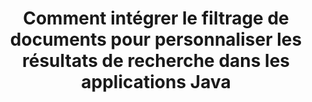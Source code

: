 ---
############################# Static ############################
layout: "auto-gen-gist"
draft: false
path: "fr/search/java/filters/potm/"
otherformats: PDF DOC DOT DOCX DOCM DOTX DOTM TXT ODT OTT RTF XLS XLT XLSX XLSM XLSB XLTX XLTM XLA XLAM ODS OTS CSV TSV XML PPT PPS POT PPTX PPTM POTX PPSX PPSM ODP PST OST EML EMLX MSG ONE ZIP XHTML MHTML MD CHM EPUB FB2 

############################# Head ############################
head_title: "Intégrer le filtrage de documents POTM dans les résultats de recherche via l'API Java ?"
head_description: "L'API Java GroupDocs.Search aide les développeurs de logiciels à ajouter des capacités de recherche de documents POTM et à appliquer le filtrage de documents pour personnaliser les résultats de recherche via l'API Java."

############################# Header ############################
title: "Comment intégrer le filtrage de documents pour personnaliser les résultats de recherche dans les applications Java"
description: "L'API Java GroupDocs.Search permet aux programmeurs d'intégrer des fonctionnalités avancées de recherche de documents POTM ainsi que de personnaliser les résultats de la recherche en définissant le filtrage des documents dans leurs applications Java."

######################### Download Button #######################
button:
    enable: true

############################# About ############################
about:
    enable: true
    title: "Comment intégrer le filtrage de documents pour personnaliser les résultats de recherche dans les applications Java"
    content: |
       Le filtrage de documents est une activité très utile qui permet aux applications logicielles de rechercher et de récupérer des documents dans la séquence de mots pertinente saisie par un utilisateur dans le texte des documents indexés. Un filtre contient un ensemble de règles qui définissent les critères utilisés pour sélectionner les enregistrements. Le filtrage de documents permet aux utilisateurs de limiter leur recherche à une certaine section ou à un type de document particulier, ainsi que de naviguer dans les résultats et de trouver ce qu'ils recherchent. GroupDocs.Search pour Java est une API d'indexation et de recherche de documents hautes performances riche en fonctionnalités qui permet aux développeurs de logiciels de créer des applications capables d'indexer du texte et de rechercher certains des formats de fichiers de documents les plus populaires. Il prend entièrement en charge divers types de documents tels que PDF, HTML, e-mail Outlook, Microsoft Office Word, feuilles de calcul Excel, présentations PowerPoint, Outlook MSG, PST, etc. Il existe différents types de fichiers disponibles pour que l'utilisateur puisse personnaliser les résultats de la recherche, tels que les filtres de chemin de fichier, le filtre d'extension de fichier, le filtre d'attribut et bien d'autres. 

############################# content ############################
steps:
    enable: true
    block:
    - title_left: "Appliquer le filtre de document dans la recherche de potm_documents UPPER via Java"
      content_left: |
       L'API Java GroupDocs.Search aide les développeurs de logiciels à créer des applications puissantes avec des capacités de recherche à l'aide de l'API Java. L'exemple de code Java ci-dessous montre comment appliquer un filtre de document pour rechercher différents types de documents avec seulement quelques lignes de code.

      title_right: "Paramètre de filtre de document dans la recherche de potm_documents UPPER"
      content_right: |
       * Vous devez d'abord spécifier le chemin d'accès au dossier d'index et au dossier de documents.
       * Création d'un index dans le dossier spécifié en appelant l'instance de la classe [Index](https://apireference.groupdocs.com/search/java/com.groupdocs.search/Index#Index(java.lang.String))
       * Indexation des documents du dossier spécifié en appelant la méthode [add](https://apireference.groupdocs.com/search/java/com.groupdocs.search/Index#add(java.lang.String))
       * Création d'un objet d'options de recherche en appelant la classe [earchOptions](https://apireference.groupdocs.com/search/java/com.groupdocs.search.options/SearchOptions)
       * Définir le filtre de document en appelant la méthode [setSearchDocumentFilter](https://apireference.groupdocs.com/search/java/com.groupdocs.search.options/SearchOptions#setSearchDocumentFilter(com.groupdocs.search.options.ISearchDocumentFilter))
       * Commencez à rechercher et à afficher des documents texte si vous en trouvez
        
      gisthash: "6ad4038623777576484491239ce17125"
      gistfile: "set_document_filter_in_search_java.java"

    - title_left: "Combinez les filtres de recherche de documents pour créer un filtre composite via Java"
      content_left: |
        GroupDocs.Search pour Java permet aux programmeurs de logiciels d'ajouter une capacité de recherche avancée et d'appliquer des filtres personnalisés pour la recherche de documents dans leur application Java. Les utilisateurs peuvent créer un filtre composite en combinant différents types de filtres de recherche. Le code Java suivant montre comment combiner des filtres de documents de recherche pour créer un filtre composite à l'aide des opérateurs booléens AND, OR, NOT etc. avec seulement quelques lignes de code.

      title_right: "Créer un filtre composite pour rechercher des fichiers POTM"
      content_right: |
       * Vous devez d'abord spécifier le chemin d'accès au dossier d'index et au dossier de documents.
       * Création d'un filtre composite AND qui renvoie tous les documents FB2 et EPUB contenant le mot "Einstein" dans leur chemin complet
       * Créez filter1 en appelant [SearchDocumentFilter](https://apireference.groupdocs.com/search/java/com.groupdocs.search.options/SearchOptions#setSearchDocumentFilter(com.groupdocs.search.options.ISearchDocumentFilter))
       * Créez filter2 en appelant [SearchDocumentFilter](https://apireference.groupdocs.com/search/java/com.groupdocs.search.options/SearchOptions#setSearchDocumentFilter(com.groupdocs.search.options.ISearchDocumentFilter))
       * Combinez les filtres en appelant la méthode [createAnd](https://apireference.groupdocs.com/search/java/com.groupdocs.search/SearchDocumentFilter#createAnd(com.groupdocs.search.options.ISearchDocumentFilter...))
       * Créez un filtre composite OR qui renvoie tous les documents DOC, DOCX, PDF et tous les documents contenant le mot Einstein dans leur chemin complet
       * Créez un filtre3 en appelant [SearchDocumentFilter](https://apireference.groupdocs.com/search/java/com.groupdocs.search.options/SearchOptions#setSearchDocumentFilter(com.groupdocs.search.options.ISearchDocumentFilter))
       * Créez un filtre4 en appelant [SearchDocumentFilter](https://apireference.groupdocs.com/search/java/com.groupdocs.search.options/SearchOptions#setSearchDocumentFilter(com.groupdocs.search.options.ISearchDocumentFilter))
       * Combinez les filtres en appelant la méthode [createOr](https://apireference.groupdocs.com/search/java/com.groupdocs.search/SearchDocumentFilter#createOr(com.groupdocs.search.options.ISearchDocumentFilter...))
       * Création d'un filtre qui renvoie tous les documents trouvés à l'exception des documents TXT
       * Créez un filtre4 en appelant [SearchDocumentFilter](https://apireference.groupdocs.com/search/java/com.groupdocs.search.options/SearchOptions#setSearchDocumentFilter(com.groupdocs.search.options.ISearchDocumentFilter))
       * Filtre Appy Not en appelant la méthode [createNot](https://apireference.groupdocs.com/search/java/com.groupdocs.search/SearchDocumentFilter#createNot(com.groupdocs.search.options.ISearchDocumentFilter))

      gisthash: "db9ab9384dcacb90c5bbdad98a2d2cba"
      gistfile: "combine_document_filter_in_search_java.java"
      
    - title_left: "Configuration requise"
      content_left: |
       GroupDocs.Search pour Java est pris en charge sur toutes les principales plates-formes et systèmes d'exploitation. Pour un guide complet de la configuration système requise, veuillez visiter [configuration système requise](https://docs.groupdocs.com/search/java/system-requirements/) avant d'exécuter le code ci-dessous, assurez-vous que les conditions préalables suivantes sont installées sur votre système:
         * Systèmes d'exploitation : Microsoft Windows, Linux, MacOS
         * Prise en charge des versions Java : J2SE 7.0 (1.7), J2SE 8.0 (1.8) ou supérieur
         * Obtenez la dernière version de GroupDocs.Search pour les API Java de GroupDocs [Repository](https://repository.groupdocs.com/repo/com/groupdocs/groupdocs-search/)
        
      title_right: "Pourquoi utiliser GroupDocs.Search"
      content_right: |
        * Création d'index de recherche en mémoire ainsi que sur disque.
        * Capacité d'indexation à partir d'un fichier, d'un flux ou d'une structure.
        * Prise en charge de l'indexation des documents protégés par mot de passe.
        * Prise en charge de la fusion de plusieurs index.
        * Filtrer le document lors de l'indexation de la recherche.
        * Prise en charge de la vérification orthographique lors de la recherche.
        * Les caractères mélangés sont entièrement pris en charge
        * Combinaison de différents types de recherche en une seule requête de recherche.
        * Prise en charge des recherches de mots simples et d'expressions régulières
        * Prise en charge complète du remplacement d'alias dans les requêtes de recherche.

demos:
    enable: true
        

more_formats:
    enable: true


back_to_top:
    enable: true
---